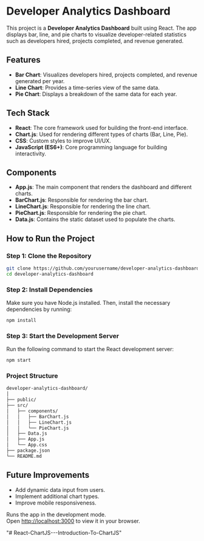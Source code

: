 # Developer Analytics Dashboard

This project is a **Developer Analytics Dashboard** built using React. The app displays bar, line, and pie charts to visualize developer-related statistics such as developers hired, projects completed, and revenue generated.

## Features

- **Bar Chart**: Visualizes developers hired, projects completed, and revenue generated per year.
- **Line Chart**: Provides a time-series view of the same data.
- **Pie Chart**: Displays a breakdown of the same data for each year.

## Tech Stack

- **React**: The core framework used for building the front-end interface.
- **Chart.js**: Used for rendering different types of charts (Bar, Line, Pie).
- **CSS**: Custom styles to improve UI/UX.
- **JavaScript (ES6+)**: Core programming language for building interactivity.

## Components

- **App.js**: The main component that renders the dashboard and different charts.
- **BarChart.js**: Responsible for rendering the bar chart.
- **LineChart.js**: Responsible for rendering the line chart.
- **PieChart.js**: Responsible for rendering the pie chart.
- **Data.js**: Contains the static dataset used to populate the charts.

## How to Run the Project

### Step 1: Clone the Repository

```bash
git clone https://github.com/yourusername/developer-analytics-dashboard.git
cd developer-analytics-dashboard
```

### Step 2: Install Dependencies
Make sure you have Node.js installed. Then, install the necessary dependencies by running:
```bash
npm install
```
### Step 3: Start the Development Server
Run the following command to start the React development server:
```bash
npm start
```
### Project Structure
```bash
developer-analytics-dashboard/
│
├── public/
├── src/
│   ├── components/
│   │   ├── BarChart.js
│   │   ├── LineChart.js
│   │   └── PieChart.js
│   ├── Data.js
│   ├── App.js
│   └── App.css
├── package.json
└── README.md
```
## Future Improvements
* Add dynamic data input from users.
* Implement additional chart types.
* Improve mobile responsiveness.

Runs the app in the development mode.\
Open [http://localhost:3000](http://localhost:3000) to view it in your browser.



"# React-ChartJS---Introduction-To-ChartJS" 

